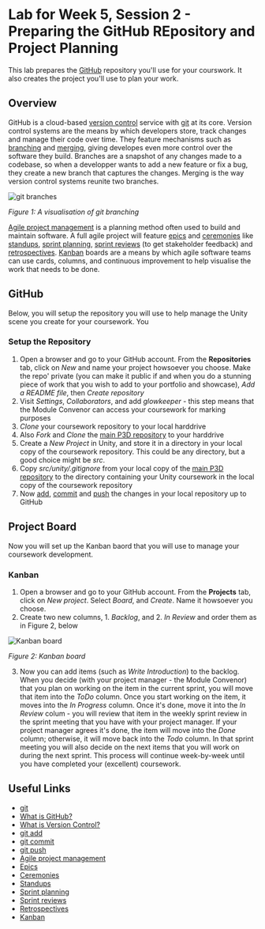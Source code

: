 # Lab for Week 5, Session 2 - Preparing the GitHub REpository and Project Planning

This lab prepares the [GitHub](https://github.com/) repository you'll use for your courswork. It also creates the project you'll use to plan your work.

## Overview

GitHub is a cloud-based [version control](https://www.atlassian.com/git/tutorials/what-is-version-control) service with [git](https://git-scm.com/) at its core. Version control systems are the means by which developers store, track changes and manage their code over time. They feature mechanisms such as [branching](https://www.atlassian.com/git/tutorials/using-branches) and [merging](https://www.atlassian.com/git/tutorials/using-branches/git-merge), giving developes even more control over the software they build. Branches are a snapshot of any changes made to a codebase, so when a developper wants to add a new feature or fix a bug, they create a new branch that captures the changes. Merging is the way version control systems reunite two branches.

![git branches](../images/gitBranch.svg)

_Figure 1: A visualisation of git branching_

[Agile project management](https://www.atlassian.com/agile/project-management) is a planning method often used to build and maintain software. A full agile project will feature [epics](https://www.atlassian.com/agile/project-management/epics) and [ceremonies](https://www.atlassian.com/agile/scrum/ceremonies) like [standups](https://www.atlassian.com/agile/scrum/standups), [sprint planning](https://www.atlassian.com/agile/scrum/sprint-planning), [sprint reviews](https://www.atlassian.com/agile/scrum/sprint-reviews) (to get stakeholder feedback) and [retrospectives](https://www.atlassian.com/agile/scrum/retrospectives). [Kanban](https://www.atlassian.com/agile/kanban) boards are a means by which agile software teams can use cards, columns, and continuous improvement to help visualise the work that needs to be done.

## GitHub

Below, you will setup the repository you will use to help manage the Unity scene you create for your coursework. You

### Setup the Repository

1. Open a browser and go to your GitHub account. From the **Repositories** tab, click on _New_ and name your project howsoever you choose. Make the repo' private (you can make it public if and when you do a stunning piece of work that you wish to add to your portfolio and showcase), _Add a README file_, then _Create repository_
2. Visit _Settings_, _Collaborators_, and add _glowkeeper_ - this step means that the Module Convenor can access your coursework for marking purposes
3. _Clone_ your coursework repository to your local harddrive
4. Also _Fork_ and _Clone_ the [main P3D repository](https://github.com/glowkeeper/Programmingfor3D) to your harddrive
5. Create a _New Project_ in Unity, and store it in a directory in your local copy of the coursework repository. This could be any directory, but a good choice might be _src_.
6. Copy _src/unity/.gitignore_ from your local copy of the [main P3D repository](https://github.com/glowkeeper/Programmingfor3D) to the directory containing your Unity coursework in the local copy of the coursework repository
7. Now [add](https://github.com/git-guides/git-add), [commit](https://github.com/git-guides/git-commit) and [push](https://github.com/git-guides/git-push) the changes in your local repository up to GitHub

## Project Board

Now you will set up the Kanban baord that you will use to manage your coursework development.

### Kanban

1. Open a browser and go to your GitHub account. From the **Projects** tab, click on _New project_. Select _Board_, and _Create_. Name it howsoever you choose.
2. Create two new columns, 1. _Backlog_, and 2. _In Review_ and order them as in Figure 2, below

![Kanban board](../images/kanbanBoard.png)

_Figure 2: Kanban board_

3. Now you can add items (such as _Write Introduction_) to the backlog. When you decide (with your project manager - the Module Convenor) that you plan on working on the item in the current sprint, you will move that item into the _ToDo_ column. Once you start working on the item, it moves into the _In Progress_ column. Once it's done, move it into the _In Review_ colum - you will review that item in the weekly sprint review in the sprint meeting that you have with your project manager. If your project manager agrees it's done, the item will move into the _Done_ column; otherwise, it will move back into the _Todo_ column. In that sprint meeting you will also decide on the next items that you will work on during the next sprint. This process will continue week-by-week until you have completed your (excellent) coursework.

## Useful Links

- [git](https://git-scm.com/)
- [What is GitHub?](https://kinsta.com/knowledgebase/what-is-github/)
- [What is Version Control?](https://www.atlassian.com/git/tutorials/what-is-version-control)
- [git add](https://github.com/git-guides/git-add)
- [git commit](https://github.com/git-guides/git-commit)
- [git push](https://github.com/git-guides/git-push)
- [Agile project management](https://www.atlassian.com/agile/project-management)
- [Epics](https://www.atlassian.com/agile/project-management/epics)
- [Ceremonies](https://www.atlassian.com/agile/scrum/ceremonies)
- [Standups](https://www.atlassian.com/agile/scrum/standups)
- [Sprint planning](https://www.atlassian.com/agile/scrum/sprint-planning)
- [Sprint reviews](https://www.atlassian.com/agile/scrum/sprint-reviews)
- [Retrospectives](https://www.atlassian.com/agile/scrum/retrospectives)
- [Kanban](https://www.atlassian.com/agile/kanban)

